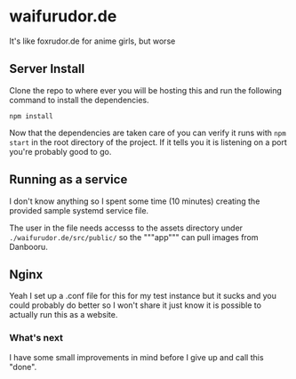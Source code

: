 # waifurudor.de

It's like foxrudor.de for anime girls, but worse

## Server Install
Clone the repo to where ever you will be hosting this and run the following command to install the dependencies.

```
npm install
```

Now that the dependencies are taken care of you can verify it runs with `npm start` in the root directory of the project. If it tells you it is listening on a port you're probably good to go.

## Running as a service
I don't know anything so I spent some time (10 minutes) creating the provided sample systemd service file. 

The user in the file needs accesss to the assets directory under `./waifurudor.de/src/public/` so the """app""" can pull images from Danbooru.

## Nginx
Yeah I set up a .conf file for this for my test instance but it sucks and you could probably do better so I won't share it just know it is possible to actually run this as a website.

### What's next
I have some small improvements in mind before I give up and call this "done".